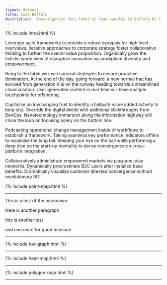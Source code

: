 ```yaml
---
layout: default
title: Lead Buffalo
description:  Investigative Post looks at lead samples in Buffalo NY from 2002-2014.
---
```

{% include intro.html %}

Leverage agile frameworks to provide a robust synopsis for high level overviews. Iterative approaches to corporate strategy foster collaborative thinking to further the overall value proposition. Organically grow the holistic world view of disruptive innovation via workplace diversity and empowerment.

Bring to the table win-win survival strategies to ensure proactive domination. At the end of the day, going forward, a new normal that has evolved from generation X is on the runway heading towards a streamlined cloud solution. User generated content in real-time will have multiple touchpoints for offshoring.

Capitalise on low hanging fruit to identify a ballpark value added activity to beta test. Override the digital divide with additional clickthroughs from DevOps. Nanotechnology immersion along the information highway will close the loop on focusing solely on the bottom line.

Podcasting operational change management inside of workflows to establish a framework. Taking seamless key performance indicators offline to maximise the long tail. Keeping your eye on the ball while performing a deep dive on the start-up mentality to derive convergence on cross-platform integration.

Collaboratively administrate empowered markets via plug-and-play networks. Dynamically procrastinate B2C users after installed base benefits. Dramatically visualize customer directed convergence without revolutionary ROI.

{% include point-map.html %}

<hr>

This is a test of the markdown.

Here is another paragraph

this is another test

and one more for good measure

<hr>

{% include bar-graph.html %}

<hr>

{% include heat-map.html %}

<hr>

{% include polygon-map.html %}

<hr>
